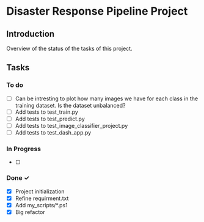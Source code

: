 # Disaster Response Pipeline Project

## Introduction

Overview of the status of the tasks of this project.

## Tasks


### To do

- [ ] Can be intresting to plot how many images we have for each class in the training dataset. Is the dataset unbalanced?
- [ ] Add tests to test_train.py
- [ ] Add tests to test_predict.py
- [ ] Add tests to test_image_classifier_project.py
- [ ] Add tests to test_dash_app.py

### In Progress

- [ ]

### Done ✓

- [x] Project initialization
- [x] Refine requirment.txt
- [x] Add my_scripts/*.ps1
- [x] Big refactor
